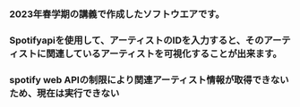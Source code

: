 ### ﻿2023年春学期の講義で作成したソフトウエアです。
### Spotifyapiを使用して、アーティストのIDを入力すると、そのアーティストに関連しているアーティストを可視化することが出来ます。

### spotify web APIの制限により関連アーティスト情報が取得できないため、現在は実行できない
